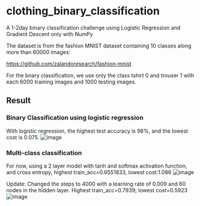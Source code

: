 # clothing_binary_classification
A 1-2day binary classification challenge using Logistic Regression and Gradient Descent only with NumPy

The dataset is from the fashion MNIST dataset containing 10 classes along more than 60000 images:

https://github.com/zalandoresearch/fashion-mnist

For the bnary classification, we use only the class tshirt 0 and trouser 1 with each 6000 training images and 1000 testing images.

## Result

### Binary Classification using logistic regression
With logistic regression, the highest test accuracy is 98%, and the lowest cost is 0.075.
![image](https://github.com/user-attachments/assets/b15b9eb0-0743-44fc-ba94-4b58f802edc0)

### Multi-class classification
For now, using a 2 layer model with tanh and softmax activation function, and cross entropy, highest train_acc=0.6551833, lowest cost:1.086
![image](https://github.com/user-attachments/assets/1b927a67-8e9e-41e0-8147-dd50706f2441)

Update:
Changed the steps to 4000 with a learning rate of 0.009 and 60 nodes in the hidden layer. Highest train_acc=0.7939; lowest cost=0.5923
![image](https://github.com/user-attachments/assets/1c5a59c1-fbeb-4f71-bbb8-7ac345376975)
